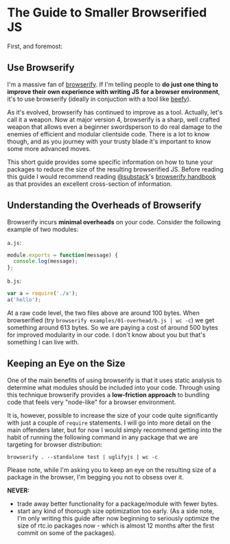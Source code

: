 # The Guide to Smaller Browserified JS

First, and foremost:

## Use Browserify

I'm a massive fan of [browserify](https://github.com/substack/node-browserify). If I'm telling people to __do just one thing to improve their own experience with writing JS for a browser environment__, it's to use browserify (ideally in conjuction with a tool like [beefy](https://github.com/chrisdickinson/beefy)).

As it's evolved, browserify has continued to improve as a tool.  Actually, let's call it a weapon.  Now at major version 4, browserify is a sharp, well crafted weapon that allows even a beginner swordsperson to do real damage to the enemies of efficient and modular clientside code.  There is a lot to know though, and as you journey with your trusty blade it's important to know some more advanced moves.

This short guide provides some specific information on how to tune your packages to reduce the size of the resulting browserified JS.  Before reading this guide I would recommend reading [@substack](https://github.com/substack)'s [browserify handbook](https://github.com/substack/browserify-handbook) as that provides an excellent cross-section of information.

## Understanding the Overheads of Browserify

Browserify incurs __minimal overheads__ on your code.  Consider the following example of two modules:

`a.js`:

```js
module.exports = function(message) {
  console.log(message);
};
```

`b.js`:

```js
var a = require('./a');
a('hello');
```

At a raw code level, the two files above are around 100 bytes.  When browserified (try `browserify examples/01-overhead/b.js | wc -c`) we get something around 613 bytes. So we are paying a cost of around 500 bytes for improved modularity in our code.  I don't know about you but that's something I can live with.

## Keeping an Eye on the Size

One of the main benefits of using browserify is that it uses static analysis to determine what modules should be included into your code.  Through using this technique browserify provides a __low-friction approach__ to bundling code that feels very "node-like" for a browser environment.

It is, however, possible to increase the size of your code quite significantly with just a couple of `require` statements.  I will go into more detail on the main offenders later, but for now I would simply recommend getting into the habit of running the following command in any package that we are targeting for browser distribution:

```
browserify . --standalone test | uglifyjs | wc -c
```

Please note, while I'm asking you to keep an eye on the resulting size of a package in the browser, I'm begging you not to obsess over it.

__NEVER:__

- trade away better functionality for a package/module with fewer bytes.
- start any kind of thorough size optimization too early. (As a side note, I'm only writing this guide after now beginning to seriously optimize the size of rtc.io packages now - which is almost 12 months after the first commit on some of the packages).
